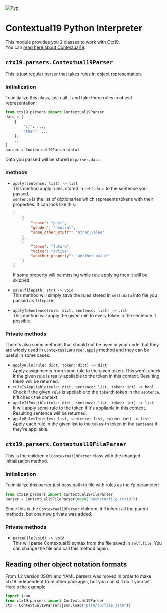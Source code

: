 [![Pypi](https://img.shields.io/pypi/v/ctx19.svg)](https://pypi.python.org/pypi/ctx19)

# Contextual19 Python Interpreter

This module provides you 2 classes to work with Ctx19.  
You can [read here about Contextual19](https://github.com/syntpump/contextual19/).

## `ctx19.parsers.Contextual19Parser`

This is just regular parser that takes rules in object representation.

### Initialization

To initialize this class, just call it and take there rules in object representation:

```python
from ctx19.parsers import Contextual19Parser
data = [
	{
		"if": ...,
		"then": ...
	},
	...
]
parser = Contextual19Parser(data)
```

Data you passed will be stored in `parser.data`.

### methods

* `apply(sentence: list) -> list`  
	This method apply rules, stored in `self.data` to the sentence you passed.  
	`sentence` is the list of dictionaries which represents tokens with their properties. It can look like this:
	```json
	[
		{
			"tense": "past",
			"gender": "neutral",
			"some_other_stuff": "other_value"
		},
		{
			"tense": "future",
			"voice": "active",
			"another_property": "another_value"
		}
	]
	```
	If some property will be missing while rule applying then it will be skipped.
* `save(filepath: str) -> void`  
	This method will simply save the rules stored in `self.data` into file you passed as `filepath`.

* `applyToSentence(rule: dict, sentence: list) -> list`  
	This method will apply the given rule to every token in the sentence if possible.

### Private methods

There's also some methods that should not be used in your code, but they are widely used in `Contextual19Parser.apply` method and they can be useful in some cases.

* `applyRule(rule: dict, token: dict) -> dict`  
	Apply assignments from some rule to the given token. This won't check if the given rule is really appliable to the token in this context. Resulting token will be returned.
* `ruleIsAppliable(rule: dict, sentence: list, token: int) -> bool`  
	Check if the given `rule` is appliable to the `token`th token in the `sentence`. It'll check the context.
* `applyIfPossible(rule: dict, sentence: list, token: int) -> list`  
	It will apply some rule to the token if it's appliable in this context. Resulting sentence will be returned.
* `applyRulesTo(rules: list, sentence: list, token: int) -> list`  
	Apply each rule in the given list to the `token`-th token in the `sentence` if they're appliable.

## `ctx19.parsers.Contextual19FileParser`

This is the children of `Contextual19Parser` class with the changed initialization method.

### Initialization

To initialize this parser just pass path to file with rules as the `fp` parameter:

```python
from ctx19.parsers import Contextual19FileParser
parser = Contextual19FileParser(open("path/to/file.ctx19"))
```

Since this is the `Contextual19Parser` children, it'll inherit all the parent methods, but one new private was added.

### Private methods

* `parseFile(void) -> void`  
	This will parse Contextual19 syntax from the file saved in `self.file`. You can change the file and call this method again.

## Reading other object notation formats

From 1.2 version JSON and YAML parsers was moved in order to make ctx19 independent from other packages, but you can still do it yourself. Here's the example:
```python
import json
from ctx19.parsers import Contextual19Parser
ctx = Contextual19Parser(json.load("path/to/file.json"))
```
